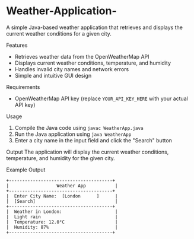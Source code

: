 # Weather-Application-

A simple Java-based weather application that retrieves and displays the current weather conditions for a given city.

Features
- Retrieves weather data from the OpenWeatherMap API
- Displays current weather conditions, temperature, and humidity
- Handles invalid city names and network errors
- Simple and intuitive GUI design

Requirements

- OpenWeatherMap API key (replace `YOUR_API_KEY_HERE` with your actual API key)

Usage
1. Compile the Java code using `javac WeatherApp.java`
2. Run the Java application using `java WeatherApp`
3. Enter a city name in the input field and click the "Search" button

Output
The application will display the current weather conditions, temperature, and humidity for the given city.

Example Output
```
+---------------------------------------+
|                  Weather App           |
+---------------------------------------+
|  Enter City Name:  [London      ]      |
|  [Search]                              |
+---------------------------------------+
|  Weather in London:                    |
|  Light rain                            |
|  Temperature: 12.0°C                   |
|  Humidity: 87%                         |
+---------------------------------------+
```

